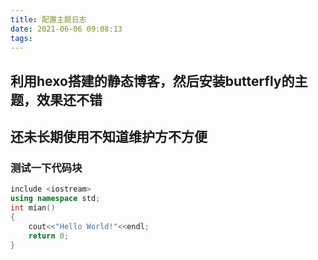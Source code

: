 ```yaml
---
title: 配置主题日志
date: 2021-06-06 09:08:13
tags:
---
```


## 利用hexo搭建的静态博客，然后安装butterfly的主题，效果还不错

## 还未长期使用不知道维护方不方便

### 测试一下代码块

```cpp
include <iostream>
using namespace std;
int mian()
{
	cout<<"Hello World!"<<endl;
    return 0;
}

```

